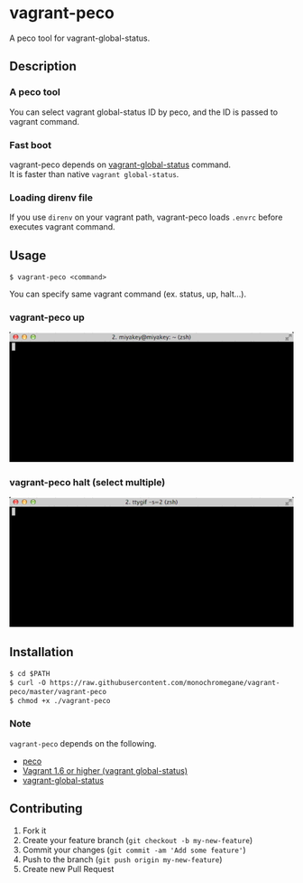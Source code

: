 # vagrant-peco

A peco tool for vagrant-global-status.

## Description

### A peco tool

You can select vagrant global-status ID by peco, and the ID is passed to vagrant command.

### Fast boot  

vagrant-peco depends on [vagrant-global-status](https://github.com/monochromegane/vagrant-global-status) command.  
It is faster than native `vagrant global-status`.  

### Loading direnv file

If you use `direnv` on your vagrant path, vagrant-peco loads `.envrc` before executes vagrant command.

## Usage

```console
$ vagrant-peco <command>
```

You can specify same vagrant command (ex. status, up, halt...).

### vagrant-peco up

![](./images/vagrant-peco-up.gif)

### vagrant-peco halt (select multiple)

![](./images/vagrant-peco-multiple-selection.gif)

## Installation

```console
$ cd $PATH
$ curl -O https://raw.githubusercontent.com/monochromegane/vagrant-peco/master/vagrant-peco
$ chmod +x ./vagrant-peco
```

### Note

`vagrant-peco` depends on the following.

- [peco](https://github.com/peco/peco)
- [Vagrant 1.6 or higher (vagrant global-status)](http://www.vagrantup.com/blog/feature-preview-vagrant-1-6-global-status.html)
- [vagrant-global-status](https://github.com/monochromegane/vagrant-global-status)

## Contributing

1. Fork it
2. Create your feature branch (`git checkout -b my-new-feature`)
3. Commit your changes (`git commit -am 'Add some feature'`)
4. Push to the branch (`git push origin my-new-feature`)
5. Create new Pull Request

